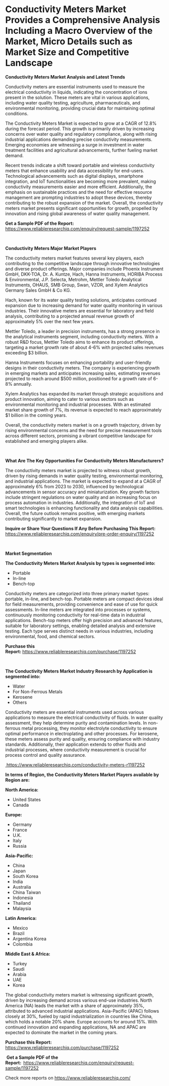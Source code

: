<p><h1>Conductivity Meters Market Provides a Comprehensive Analysis Including a Macro Overview of the Market, Micro Details such as Market Size and Competitive Landscape</h1></p><p><strong>Conductivity Meters Market Analysis and Latest Trends</strong></p>
<p><p>Conductivity meters are essential instruments used to measure the electrical conductivity in liquids, indicating the concentration of ions present in the solution. These meters are vital in various applications, including water quality testing, agriculture, pharmaceuticals, and environmental monitoring, providing crucial data for maintaining optimal conditions.</p><p>The Conductivity Meters Market is expected to grow at a CAGR of 12.8% during the forecast period. This growth is primarily driven by increasing concerns over water quality and regulatory compliance, along with rising industrial applications demanding precise conductivity measurements. Emerging economies are witnessing a surge in investment in water treatment facilities and agricultural advancements, further fueling market demand. </p><p>Recent trends indicate a shift toward portable and wireless conductivity meters that enhance usability and data accessibility for end-users. Technological advancements such as digital displays, smartphone integration, and IoT functionalities are becoming more prevalent, making conductivity measurements easier and more efficient. Additionally, the emphasis on sustainable practices and the need for effective resource management are prompting industries to adopt these devices, thereby contributing to the robust expansion of the market. Overall, the conductivity meters market presents significant opportunities for growth, propelled by innovation and rising global awareness of water quality management.</p></p>
<p><strong>Get a Sample PDF of the Report:&nbsp;</strong> <a href="https://www.reliableresearchiq.com/enquiry/request-sample/1197252?utm_campaign=2237&utm_medium=2&utm_source=Github&utm_content=ia&utm_term=11022025&utm_id=conductivity-meters">https://www.reliableresearchiq.com/enquiry/request-sample/1197252</a></p>
<p>&nbsp;</p>
<p><strong>Conductivity Meters Major Market Players</strong></p>
<p><p>The conductivity meters market features several key players, each contributing to the competitive landscape through innovative technologies and diverse product offerings. Major companies include Phoenix Instrument GmbH, DKK-TOA, Dr. A. Kuntze, Hach, Hanna Instruments, HORIBA Process & Environmental, J.P. Selecta, Metrohm, Mettler Toledo Analytical Instruments, OHAUS, SMB Group, Swan, VZOR, and Xylem Analytics Germany Sales GmbH & Co KG.</p><p>Hach, known for its water quality testing solutions, anticipates continued expansion due to increasing demand for water quality monitoring in various industries. Their innovative meters are essential for laboratory and field analysis, contributing to a projected annual revenue growth of approximately 5% over the next few years.</p><p>Mettler Toledo, a leader in precision instruments, has a strong presence in the analytical instruments segment, including conductivity meters. With a robust R&D focus, Mettler Toledo aims to enhance its product offerings, targeting a market growth rate of about 4-6% with projected sales revenues exceeding $3 billion.</p><p>Hanna Instruments focuses on enhancing portability and user-friendly designs in their conductivity meters. The company is experiencing growth in emerging markets and anticipates increasing sales, estimating revenues projected to reach around $500 million, positioned for a growth rate of 6-8% annually.</p><p>Xylem Analytics has expanded its market through strategic acquisitions and product innovation, aiming to cater to various sectors such as environmental monitoring and industrial processes. With an estimated market share growth of 7%, its revenue is expected to reach approximately $1 billion in the coming years.</p><p>Overall, the conductivity meters market is on a growth trajectory, driven by rising environmental concerns and the need for precise measurement tools across different sectors, promising a vibrant competitive landscape for established and emerging players alike.</p></p>
<p>&nbsp;</p>
<p><strong>What Are The Key Opportunities For Conductivity Meters Manufacturers?</strong></p>
<p><p>The conductivity meters market is projected to witness robust growth, driven by rising demands in water quality testing, environmental monitoring, and industrial applications. The market is expected to expand at a CAGR of approximately 6% from 2023 to 2030, influenced by technological advancements in sensor accuracy and miniaturization. Key growth factors include stringent regulations on water quality and an increasing focus on process automation in industries. Additionally, the integration of IoT and smart technologies is enhancing functionality and data analysis capabilities. Overall, the future outlook remains positive, with emerging markets contributing significantly to market expansion.</p></p>
<p><strong>Inquire or Share Your Questions If Any Before Purchasing This Report:</strong> <a href="https://www.reliableresearchiq.com/enquiry/pre-order-enquiry/1197252?utm_campaign=2237&utm_medium=2&utm_source=Github&utm_content=ia&utm_term=11022025&utm_id=conductivity-meters">https://www.reliableresearchiq.com/enquiry/pre-order-enquiry/1197252</a></p>
<p>&nbsp;</p>
<p><strong>Market Segmentation</strong></p>
<p><strong>The Conductivity Meters Market Analysis by types is segmented into:</strong></p>
<p><ul><li>Portable</li><li>In-line</li><li>Bench-top</li></ul></p>
<p><p>Conductivity meters are categorized into three primary market types: portable, in-line, and bench-top. Portable meters are compact devices ideal for field measurements, providing convenience and ease of use for quick assessments. In-line meters are integrated into processes or systems, continuously monitoring conductivity for real-time data in industrial applications. Bench-top meters offer high precision and advanced features, suitable for laboratory settings, enabling detailed analysis and extensive testing. Each type serves distinct needs in various industries, including environmental, food, and chemical sectors.</p></p>
<p><strong>Purchase this Report:&nbsp;</strong><a href="https://www.reliableresearchiq.com/purchase/1197252?utm_campaign=2237&utm_medium=2&utm_source=Github&utm_content=ia&utm_term=11022025&utm_id=conductivity-meters">https://www.reliableresearchiq.com/purchase/1197252</a></p>
<p>&nbsp;</p>
<p><strong>The Conductivity Meters Market Industry Research by Application is segmented into:</strong></p>
<p><ul><li>Water</li><li>For Non-Ferrous Metals</li><li>Kerosene</li><li>Others</li></ul></p>
<p><p>Conductivity meters are essential instruments used across various applications to measure the electrical conductivity of fluids. In water quality assessment, they help determine purity and contamination levels. In non-ferrous metal processing, they monitor electrolyte conductivity to ensure optimal performance in electroplating and other processes. For kerosene, these meters assess purity and quality, ensuring compliance with industry standards. Additionally, their application extends to other fluids and industrial processes, where conductivity measurement is crucial for process control and quality assurance.</p></p>
<p><a href="https://www.reliableresearchiq.com/conductivity-meters-r1197252?utm_campaign=2237&utm_medium=2&utm_source=Github&utm_content=ia&utm_term=11022025&utm_id=conductivity-meters">&nbsp;https://www.reliableresearchiq.com/conductivity-meters-r1197252</a></p>
<p><strong>In terms of Region, the Conductivity Meters Market Players available by Region are:</strong></p>
<p>
    <p> <strong> North America: </strong>
        <ul>
            <li>United States</li>
            <li>Canada</li>
        </ul>
        </p> 
    <p> <strong> Europe: </strong>
        <ul>
            <li>Germany</li>
            <li>France</li>
            <li>U.K.</li>
            <li>Italy</li>
            <li>Russia</li>
        </ul>
        </p> 
    <p> <strong> Asia-Pacific: </strong>
        <ul>
            <li>China</li>
            <li>Japan</li>
            <li>South Korea</li>
            <li>India</li>
            <li>Australia</li>
            <li>China Taiwan</li>
            <li>Indonesia</li>
            <li>Thailand</li>
            <li>Malaysia</li>
        </ul>
        </p> 
    <p> <strong> Latin America: </strong>
        <ul>
            <li>Mexico</li>
            <li>Brazil</li>
            <li>Argentina Korea</li>
            <li>Colombia</li>
        </ul>
        </p> 
    <p> <strong> Middle East & Africa: </strong>
        <ul>
            <li>Turkey</li>
            <li>Saudi</li>
            <li>Arabia</li>
            <li>UAE</li>
            <li>Korea</li>
        </ul>
    </p>
    </p>
<p><p>The global conductivity meters market is witnessing significant growth, driven by increasing demand across various end-use industries. North America (NA) leads the market with a share of approximately 35%, attributed to advanced industrial applications. Asia-Pacific (APAC) follows closely at 30%, fueled by rapid industrialization in countries like China, which holds a notable 20% share. Europe accounts for around 15%. With continued innovation and expanding applications, NA and APAC are expected to dominate the market in the coming years.</p></p>
<p><strong>Purchase this Report: </strong><a href="https://www.reliableresearchiq.com/purchase/1197252?utm_campaign=2237&utm_medium=2&utm_source=Github&utm_content=ia&utm_term=11022025&utm_id=conductivity-meters">https://www.reliableresearchiq.com/purchase/1197252</a></p>
<p>&nbsp;<strong>Get a Sample PDF of the Report:&nbsp;&nbsp;</strong><a href="https://www.reliableresearchiq.com/enquiry/request-sample/1197252?utm_campaign=2237&utm_medium=2&utm_source=Github&utm_content=ia&utm_term=11022025&utm_id=conductivity-meters">https://www.reliableresearchiq.com/enquiry/request-sample/1197252</a></p>
<p><strong></strong></p>
<p>Check more reports on <a href="https://www.reliableresearchiq.com/?utm_campaign=2237&utm_medium=2&utm_source=Github&utm_content=ia&utm_term=11022025&utm_id=conductivity-meters">https://www.reliableresearchiq.com/</a></p>